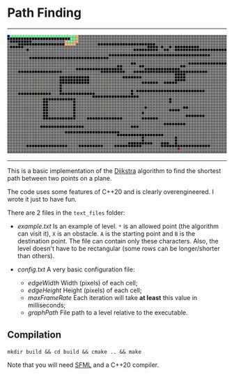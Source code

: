 # Path Finding

---

![alt-text](https://github.com/alessandro90/dijkstra_Cpp/blob/master/dijkstra.gif)

---

This is a basic implementation of the [Dijkstra](https://en.wikipedia.org/wiki/Dijkstra%27s_algorithm) algorithm to find the shortest path between two points on a plane.

The code uses some features of C++20 and is clearly overengineered. I wrote it just to have fun.

There are 2 files in the `text_files` folder:

-   _example.txt_ Is an example of level. `*` is an allowed point (the algorithm can visit it), `X` is an obstacle. `A` is the starting point and `B` is the destination point. The file can contain only these characters. Also, the level doesn't have to be rectangular (some rows can be longer/shorter than others).

-   _config.txt_ A very basic configuration file:
    -   _edgeWidth_ Width (pixels) of each cell;
    -   _edgeHeight_ Height (pixels) of each cell;
    -   _maxFrameRate_ Each iteration will take **at least** this value in milliseconds;
    -   _graphPath_ File path to a level relative to the executable.

## Compilation

`mkdir build && cd build && cmake .. && make`

Note that you will need [SFML](https://www.sfml-dev.org/) and a C++20 compiler.
